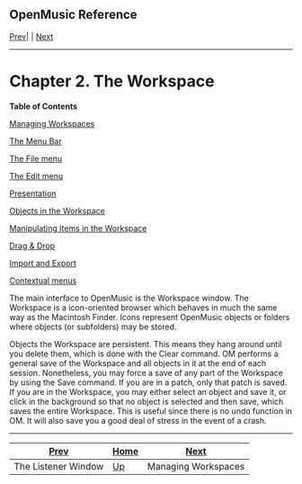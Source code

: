 OpenMusic Reference  
---  
[Prev](x609)| | [Next](x645)  
  
* * *

# Chapter 2. The Workspace

 **Table of Contents**

[Managing Workspaces](x645)

[The Menu Bar](x662)

    

[The File menu](x662#AEN665)

[The Edit menu](x662#AEN681)

[Presentation](x662#AEN694)

[Objects in the Workspace](x697)

[Manipulating Items in the Workspace](x708)

    

[Drag & Drop](x708#AEN724)

[Import and Export](x708#AEN729)

[Contextual menus](x708#AEN732)

The main interface to OpenMusic is the Workspace window. The Workspace is a
icon-oriented browser which behaves in much the same way as the Macintosh
Finder. Icons represent OpenMusic objects or folders where objects (or
subfolders) may be stored.

Objects the Workspace are persistent. This means they hang around until you
delete them, which is done with the Clear command. OM performs a general save
of the Workspace and all objects in it at the end of each session.
Nonetheless, you may force a save of any part of the Workspace by using the
Save command. If you are in a patch, only that patch is saved. If you are in
the Workspace, you may either select an object and save it, or click in the
background so that no object is selected and then save, which saves the entire
Workspace. This is useful since there is no undo function in OM. It will also
save you a good deal of stress in the event of a crash.

* * *

[Prev](x609)| [Home](index)| [Next](x645)  
---|---|---  
The Listener Window| [Up](concepts)| Managing Workspaces

